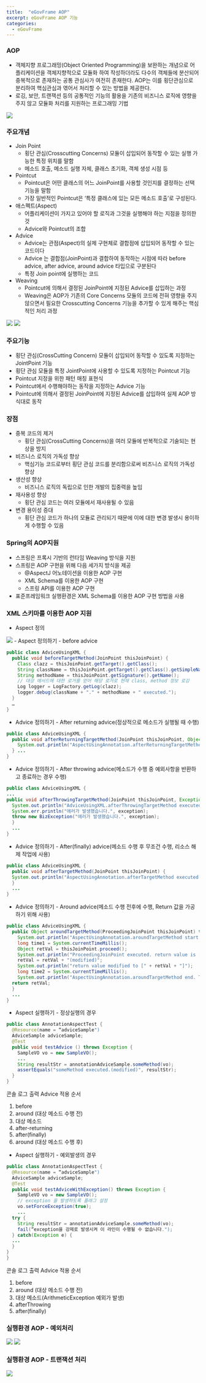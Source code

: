 ```yaml
---
title:  "eGovFrame AOP"
excerpt: eGovFrame AOP 기능
categories:
  - eGovFrame
---
```


### AOP
- 객체지향 프로그래밍(Object Oriented Programming)을 보완하는 개념으로 어플리케이션을 객체지향적으로 모듈화 하여 작성하더라도 다수의 객체들에 분산되어 중복적으로 존재하는 공통 관심사가 여전히 존재한다. AOP는 이를 횡단관심으로 분리하여 핵심관심과 엮어서 처리할 수 있는 방법을 제공한다.
- 로깅, 보안, 트랜잭션 등의 공통적인 기능의 활용을 기존의 비즈니스 로직에 영향을 주지 않고 모듈화 처리를 지원하는 프로그래밍 기법

<img src="https://cys779988.github.io/assets/img/egov-22.PNG">  

### 주요개념
- Join Point
  - 횡단 관심(Crosscutting Concerns) 모듈이 삽입되어 동작할 수 있는 실행 가능한 특정 위치를 말함
  - 메소드 호출, 메소드 실행 자체, 클래스 초기화, 객체 생성 시점 등
- Pointcut
  - Pointcut은 어떤 클래스의 어느 JoinPoint를 사용할 것인지를 결정하는 선택 기능을 말함
  - 가장 일반적인 Pointcut은 ‘특정 클래스에 있는 모든 메소드 호출’로 구성된다.
- 애스펙트(Aspect)
  - 어플리케이션이 가지고 있어야 할 로직과 그것을 실행해야 하는 지점을 정의한 것
  - Advice와 Pointcut의 조합
- Advice
  - Advice는 관점(Aspect)의 실제 구현체로 결합점에 삽입되어 동작할 수 있는 코드이다
  - Advice 는 결합점(JoinPoint)과 결합하여 동작하는 시점에 따라 before advice, after advice, around advice 타입으로 구분된다
  - 특정 Join point에 실행하는 코드
- Weaving
  - Pointcut에 의해서 결정된 JoinPoint에 지정된 Advice를 삽입하는 과정
  - Weaving은 AOP가 기존의 Core Concerns 모듈의 코드에 전혀 영향을 주지 않으면서 필요한 Crosscutting Concerns 기능을 추가할 수 있게 해주는 핵심적인 처리 과정

<img src="https://cys779988.github.io/assets/img/egov-23.PNG">  
<img src="https://cys779988.github.io/assets/img/egov-24.PNG">  

### 주요기능
- 횡단 관심(CrossCutting Concern) 모듈이 삽입되어 동작할 수 있도록 지정하는 JointPoint 기능
- 횡단 관심 모듈을 특정 JointPoint에 사용할 수 있도록 지정하는 Pointcut 기능
- Pointcut 지정을 위한 패턴 매칭 표현식
- Pointcut에서 수행해야하는 동작을 지정하는 Advice 기능
- Pointcut에 의해서 결정된 JoinPoint에 지정된 Advice를 삽입하여 실제 AOP 방식대로 동작

### 장점
- 중복 코드의 제거
  - 횡단 관심(CrossCutting Concerns)을 여러 모듈에 반복적으로 기술되는 현상을 방지
- 비즈니스 로직의 가독성 향상
  - 핵심기능 코드로부터 횡단 관심 코드를 분리함으로써 비즈니스 로직의 가독성 향상
- 생산성 향상
  - 비즈니스 로직의 독립으로 인한 개발의 집중력을 높임
- 재사용성 향상
  - 횡단 관심 코드는 여러 모듈에서 재사용될 수 있음
- 변경 용이성 증대
  - 횡단 관심 코드가 하나의 모듈로 관리되기 때문에 이에 대한 변경 발생시 용이하게 수행할 수 있음

### Spring의 AOP지원
- 스프링은 프록시 기반의 런타임 Weaving 방식을 지원
- 스프링은 AOP 구현을 위해 다음 세가지 방식을 제공
  - @AspectJ 어노테이션을 이용한 AOP 구현
  - XML Schema를 이용한 AOP 구현
  - 스프링 API를 이용한 AOP 구현
- 표준프레임워크 실행환경은 XML Schema를 이용한 AOP 구현 방법을 사용

### XML 스키마를 이용한 AOP 지원
- Aspect 정의
<img src="https://cys779988.github.io/assets/img/egov-25.PNG">  
- Aspect 정의하기 - before advice
  
```java
public class AdviceUsingXML {
  public void beforeTargetMethod(JoinPoint thisJoinPoint) {
    Class clazz = thisJoinPoint.getTarget().getClass();
    String className = thisJoinPoint.getTarget().getClass().getSimpleName();
    String methodName = thisJoinPoint.getSignature().getName();
    // 대상 메서드에 대한 로거를 얻어 해당 로거로 현재 class, method 정보 로깅
    Log logger = LogFactory.getLog(clazz);
    logger.debug(className + "." + methodName + " executed.");
  }
  …
}
```
  

- Advice 정의하기 - After returning advice(정상적으로 메소드가 실행될 때 수행)
  
```java
public class AdviceUsingXML {
  public void afterReturningTargetMethod(JoinPoint thisJoinPoint, Object retVal) {
    System.out.println("AspectUsingAnnotation.afterReturningTargetMethod executed.” + “ return value is [“ + retVal + "]");
  } ...
}
```
  
- Advice 정의하기 - After throwing advice(메소드가 수행 중 예외사항을 반환하고 종료하는 경우 수행)
  
```java
public class AdviceUsingXML {
...
public void afterThrowingTargetMethod(JoinPoint thisJoinPoint, Exception exception) throws Exception{
  System.out.println("AdviceUsingXML.afterThrowingTargetMethod executed.");
  System.err.println("에러가 발생했습니다.", exception);
  throw new BizException("에러가 발생했습니다.", exception);
  }
  ...
}
```  

- Advice 정의하기 - After(finally) advice(메소드 수행 후 무조건 수행, 리소스 해제 작업에 사용)
  
```java
public class AdviceUsingXML {
  public void afterTargetMethod(JoinPoint thisJoinPoint) {
  System.out.println("AspectUsingAnnotation.afterTargetMethod executed.");
  }
  ...
}
```  

- Advice 정의하기 - Around advice(메소드 수행 전후에 수행, Return 값을 가공하기 위해 사용)
  
```java
public class AdviceUsingXML {
  public Object aroundTargetMethod(ProceedingJoinPoint thisJoinPoint) throws Throwable {
    System.out.println("AspectUsingAnnotation.aroundTargetMethod start.");
    long time1 = System.currentTimeMillis();
    Object retVal = thisJoinPoint.proceed();
    System.out.println("ProceedingJoinPoint executed. return value is [“ + retVal + "]");
    retVal = retVal + "(modified)";
    System.out.println("return value modified to [" + retVal + "]");
    long time2 = System.currentTimeMillis();
    System.out.println("AspectUsingAnnotation.aroundTargetMethod end. Time("+ (time2 - time1) + ")");
  return retVal;
  }
  ...
}
```  

- Aspect 실행하기 - 정상실행의 경우
  
```java
public class AnnotationAspectTest {
  @Resource(name = “adviceSample")
  AdviceSample adviceSample;
  @Test
  public void testAdvice () throws Exception {
    SampleVO vo = new SampleVO();
    ...
    String resultStr = annotationAdviceSample.someMethod(vo);
    assertEquals("someMethod executed.(modified)", resultStr);
  }
}
```  

콘솔 로그 출력 Advice 적용 순서
1. before
2. around (대상 메소드 수행 전)
3. 대상 메소드
4. after-returning
5. after(finally)
6. around (대상 메소드 수행 후)

- Aspect 실행하기 - 예외발생의 경우
  
```java
public class AnnotationAspectTest {
  @Resource(name = “adviceSample")
  AdviceSample adviceSample;
  @Test
  public void testAdviceWithException() throws Exception {
    SampleVO vo = new SampleVO();
    // exception 을 발생하도록 플래그 설정
    vo.setForceException(true);
    ...
  try {
    String resultStr = annotationAdviceSample.someMethod(vo);
    fail(“exception을 강제로 발생시켜 이 라인이 수행될 수 없습니다.");
  } catch(Exception e) {
  ...
  }
}
}
```  

콘솔 로그 출력 Advice 적용 순서
1. before
2. around (대상 메소드 수행 전)
3. 대상 메소드(ArithmeticException 예외가 발생)
4. afterThrowing
5. after(finally)

### 실행환경 AOP - 예외처리
<img src="https://cys779988.github.io/assets/img/egov-26.PNG">  
<img src="https://cys779988.github.io/assets/img/egov-27.PNG">  

### 실행환경 AOP - 트랜잭션 처리
<img src="https://cys779988.github.io/assets/img/egov-28.PNG">  

